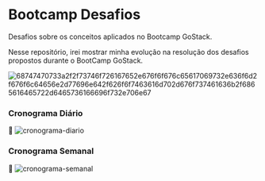 # Bootcamp Desafios
Desafios sobre os conceitos aplicados no Bootcamp GoStack.

Nesse repositório, irei mostrar minha evolução na resolução dos desafios propostos durante o BootCamp GoStack.


![68747470733a2f2f73746f726167652e676f6f676c65617069732e636f6d2f676f6c64656e2d77696e642f626f6f7463616d702d676f737461636b2f6865616465722d6465736166696f732e706e67](https://user-images.githubusercontent.com/52431729/90301699-d426ab80-de77-11ea-944f-afe710a1bd40.png)


### Cronograma Diário
:blue_book:
![cronograma-diario](https://user-images.githubusercontent.com/52431729/90301874-dd644800-de78-11ea-997a-6113c0e6fa93.png)


### Cronograma Semanal

:calendar:
![cronograma-semanal](https://user-images.githubusercontent.com/52431729/90301876-e2c19280-de78-11ea-9dca-2b288493df45.png)
